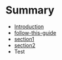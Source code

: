 # Summary

* [Introduction](README.md)
* [follow-this-guide](gitbooksintro.md)
* [section1](content/section1.md)
* [section2](content/section2.md)
* Test

